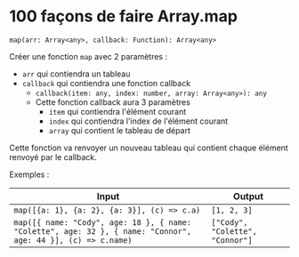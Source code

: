# 100 façons de faire Array.map

`map(arr: Array<any>, callback: Function): Array<any>`

Créer une fonction `map` avec 2 paramètres :

- `arr` qui contiendra un tableau
- `callback` qui contiendra une fonction callback
  - `callback(item: any, index: number, array: Array<any>): any`
  - Cette fonction callback aura 3 paramètres
    - `item` qui contiendra l'élément courant
    - `index` qui contiendra l'index de l'élément courant
    - `array` qui contient le tableau de départ

Cette fonction va renvoyer un nouveau tableau qui contient chaque élément renvoyé par le callback.

Exemples :

| Input                                                                                                        | Output                          |
| ------------------------------------------------------------------------------------------------------------ | ------------------------------- |
| `map([{a: 1}, {a: 2}, {a: 3}], (c) => c.a)`                                                                  | `[1, 2, 3]`                     |
| `map([{ name: "Cody", age: 18 }, { name: "Colette", age: 32 }, { name: "Connor", age: 44 }], (c) => c.name)` | `["Cody", "Colette", "Connor"]` |
